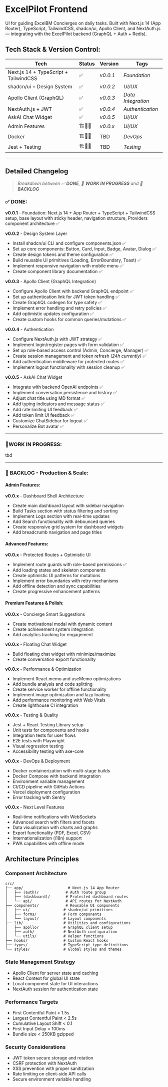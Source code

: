 # ExcelPilot Frontend

UI for guiding ExcelBM Concierges on daily tasks. Built with Next.js 14 (App Router), TypeScript, TailwindCSS, shadcn/ui, Apollo Client, and NextAuth.js — integrating with the ExcelPilot backend (GraphQL + Auth + Redis).

## Tech Stack & Version Control:
| Tech | Status | Version | Tags |
| --- | --- | --- | --- |
| Next.js 14 + TypeScript + TailwindCSS | ✅ | _v0.0.1_ | _Foundation_ |
| shadcn/ui + Design System | ✅ | _v0.0.2_ | _UI/UX_ |
| Apollo Client (GraphQL) | ✅ | _v0.0.3_ | _Data Integration_ |
| NextAuth.js + JWT | ✅ | _v0.0.4_ | _Authentication_ |
| AskAI Chat Widget | ✅ | _v0.0.5_ | _UI/UX_ |
| Admin Features | 🏗️🧱🔨 | _v0.0.x_ | _UI/UX_ |
| Docker | 🏗️🧱🔨 | TBD | _DevOps_ |
| Jest + Testing | 🏗️🧱🔨 | TBD | _Testing_ |

---

## **Detailed Changelog** 
> *Breakdown between ✅ **DONE**, 🔨 **WORK IN PROGRESS** and 📄 **BACKLOG***

### ✅ **DONE**:
**v0.0.1** - Foundation: Next.js 14 + App Router + TypeScript + TailwindCSS setup, base layout with sticky header, navigation structure, Providers component architecture ✅

**v0.0.2** - Design System Layer
- Install shadcn/ui CLI and configure components.json ✅
- Set up core components: Button, Card, Input, Badge, Avatar, Dialog ✅
- Create design tokens and theme configuration ✅
- Build reusable UI primitives (Loading, ErrorBoundary, Toast) ✅
- Implement responsive navigation with mobile menu ✅
- Create component library documentation ✅

**v0.0.3** - Apollo Client (GraphQL Integration)
- Configure Apollo Client with backend GraphQL endpoint ✅
- Set up authentication link for JWT token handling ✅
- Create GraphQL codegen for type safety ✅
- Implement error handling and retry policies ✅
- Add optimistic updates configuration ✅
- Create custom hooks for common queries/mutations ✅

**v0.0.4** - Authentication
- Configure NextAuth.js with JWT strategy ✅
- Implement login/register pages with form validation ✅
- Set up role-based access control (Admin, Concierge, Manager) ✅
- Create session management and token refresh *(24h currently)* ✅
- Add authentication middleware for protected routes ✅
- Implement logout functionality with session cleanup ✅

**v0.0.5** - AskAI Chat Widget
- Integrate with backend OpenAI endpoints ✅
- Implement conversation persistence and history ✅
- Adjust chat title using MD format ✅
- Add typing indicators and message status ✅
- Add rate limiting UI feedback ✅
- Add token limit UI feedback ✅
- Customize ChatSidebar for logout ✅
- Personalize Bot avatar ✅

---

### 🔨**WORK IN PROGRESS**:

tbd

---

### 📄 **BACKLOG** - Production & Scale:

#### Admin Features:

**v0.0.x** - Dashboard Shell Architecture
- Create main dashboard layout with sidebar navigation
- Build Tasks section with status filtering and sorting
- Implement Logs section with real-time updates
- Add Search functionality with debounced queries
- Create responsive grid system for dashboard widgets
- Add breadcrumb navigation and page titles

#### Advanced Features:

**v0.0.x** - Protected Routes + Optimistic UI
- Implement route guards with role-based permissions ✅
- Add loading states and skeleton components
- Create optimistic UI patterns for mutations
- Implement error boundaries with retry mechanisms
- Add offline detection and sync capabilities
- Create progressive enhancement patterns

#### Premium Features & Polish:

**v0.0.x** - Concierge Smart Suggestions
- Create motivational modal with dynamic content
- Create achievement system integration
- Add analytics tracking for engagement

**v0.0.x** - Floating Chat Widget
- Build floating chat widget with minimize/maximize
- Create conversation export functionality

**v0.0.x** - Performance & Optimization
- Implement React.memo and useMemo optimizations
- Add bundle analysis and code splitting
- Create service worker for offline functionality
- Implement image optimization and lazy loading
- Add performance monitoring with Web Vitals
- Create lighthouse CI integration

**v0.0.x** - Testing & Quality
- Jest + React Testing Library setup
- Unit tests for components and hooks
- Integration tests for user flows
- E2E tests with Playwright
- Visual regression testing
- Accessibility testing with axe-core

**v0.0.x** - DevOps & Deployment
- Docker containerization with multi-stage builds
- Docker Compose with backend integration
- Environment variable management
- CI/CD pipeline with GitHub Actions
- Vercel deployment configuration
- Error tracking with Sentry

**v0.0.x** - Next Level Features
- Real-time notifications with WebSockets
- Advanced search with filters and facets
- Data visualization with charts and graphs
- Export functionality (PDF, Excel, CSV)
- Internationalization (i18n) support
- PWA capabilities with offline mode

## **Architecture Principles**

### **Component Architecture**
```
src/
├── app/                    # Next.js 14 App Router
│   ├── (auth)/            # Auth route group
│   ├── (dashboard)/       # Protected dashboard routes
│   └── api/               # API routes for NextAuth
├── components/            # Reusable UI components
│   ├── ui/               # shadcn/ui primitives
│   ├── forms/            # Form components
│   └── layout/           # Layout components
├── lib/                  # Utilities and configurations
│   ├── apollo/           # GraphQL client setup
│   ├── auth/             # NextAuth configuration
│   └── utils/            # Helper functions
├── hooks/                # Custom React hooks
├── types/                # TypeScript type definitions
└── styles/               # Global styles and themes
```

### **State Management Strategy**
- Apollo Client for server state and caching
- React Context for global UI state
- Local component state for UI interactions
- NextAuth session for authentication state

### **Performance Targets**
- First Contentful Paint < 1.5s
- Largest Contentful Paint < 2.5s
- Cumulative Layout Shift < 0.1
- First Input Delay < 100ms
- Bundle size < 250KB gzipped

### **Security Considerations**
- JWT token secure storage and rotation
- CSRF protection with NextAuth
- XSS prevention with proper sanitization
- Rate limiting on client-side API calls
- Secure environment variable handling
